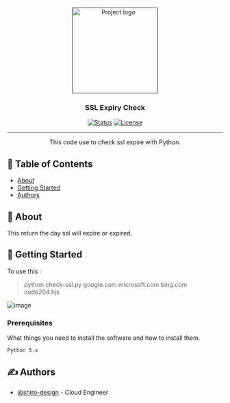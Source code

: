 <p align="center">
  <a href="" rel="noopener">
 <img width=200px height=200px src="https://static-00.iconduck.com/assets.00/python-icon-512x509-pb65l7gl.png" alt="Project logo"></a>
</p>

<h3 align="center">SSL Expiry Check</h3>

<div align="center">

[![Status](https://img.shields.io/badge/status-active-success.svg)]()
[![License](https://img.shields.io/badge/license-MIT-blue.svg)](/LICENSE)

</div>

---

<p align="center"> This code use to check ssl expire with Python.
    <br> 
</p>

## 📝 Table of Contents

- [About](#about)
- [Getting Started](#getting_started)
- [Authors](#authors)

## 🧐 About <a name = "about"></a>

This return the day ssl will expire or expired. 

## 🏁 Getting Started <a name = "getting_started"></a>
To use this : 
> python check-ssl.py google.com microsoft.com bing.com code204.hjs

![image](https://github.com/user-attachments/assets/7a383c9e-0a9a-476b-98b7-6757c21eef43)

### Prerequisites

What things you need to install the software and how to install them.

```
Python 3.x
```


## ✍️ Authors <a name = "authors"></a>

- [@shiro-design](https://github.com/shiro-design) - Cloud Engineer

